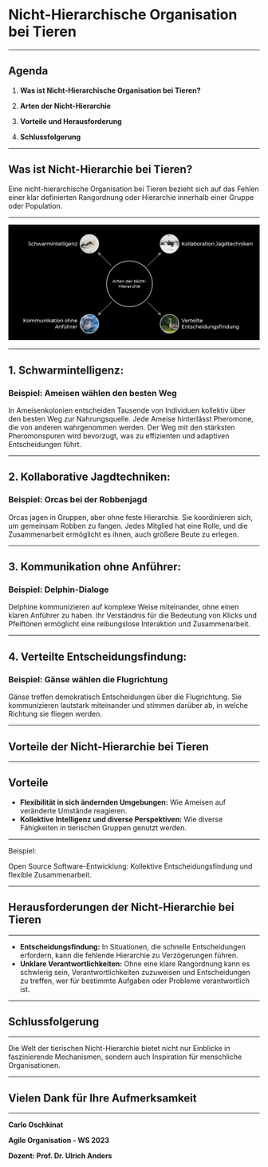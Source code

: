 
# Nicht-Hierarchische Organisation bei Tieren

---

## Agenda

1. **Was ist Nicht-Hierarchische Organisation bei Tieren?**

2. **Arten der Nicht-Hierarchie**

4. **Vorteile und Herausforderung**

5. **Schlussfolgerung**

---

## Was ist Nicht-Hierarchie bei Tieren?

Eine nicht-hierarchische Organisation bei Tieren bezieht sich auf das Fehlen einer klar definierten Rangordnung oder Hierarchie innerhalb einer Gruppe oder Population.

---

![Picture](<Picture Black.png>)

---

## 1. Schwarmintelligenz:

### Beispiel: Ameisen wählen den besten Weg
In Ameisenkolonien entscheiden Tausende von Individuen kollektiv über den besten Weg zur Nahrungsquelle. Jede Ameise hinterlässt Pheromone, die von anderen wahrgenommen werden. Der Weg mit den stärksten Pheromonspuren wird bevorzugt, was zu effizienten und adaptiven Entscheidungen führt.

---

## 2. Kollaborative Jagdtechniken:

### Beispiel: Orcas bei der Robbenjagd
Orcas jagen in Gruppen, aber ohne feste Hierarchie. Sie koordinieren sich, um gemeinsam Robben zu fangen. Jedes Mitglied hat eine Rolle, und die Zusammenarbeit ermöglicht es ihnen, auch größere Beute zu erlegen.

---

## 3. Kommunikation ohne Anführer: 

### Beispiel: Delphin-Dialoge
Delphine kommunizieren auf komplexe Weise miteinander, ohne einen klaren Anführer zu haben. Ihr Verständnis für die Bedeutung von Klicks und Pfeiftönen ermöglicht eine reibungslose Interaktion und Zusammenarbeit.

---

## 4. Verteilte Entscheidungsfindung: 

### Beispiel: Gänse wählen die Flugrichtung
Gänse treffen demokratisch Entscheidungen über die Flugrichtung. Sie kommunizieren lautstark miteinander und stimmen darüber ab, in welche Richtung sie fliegen werden. 

---

## Vorteile der Nicht-Hierarchie bei Tieren

---

## Vorteile

- **Flexibilität in sich ändernden Umgebungen:** Wie Ameisen auf veränderte Umstände reagieren.
- **Kollektive Intelligenz und diverse Perspektiven:** Wie diverse Fähigkeiten in tierischen Gruppen genutzt werden.

---

Beispiel:

Open Source Software-Entwicklung: Kollektive Entscheidungsfindung und flexible Zusammenarbeit.

---

## Herausforderungen der Nicht-Hierarchie bei Tieren

---

- **Entscheidungsfindung:** In Situationen, die schnelle Entscheidungen erfordern, kann die fehlende Hierarchie zu Verzögerungen führen.
- **Unklare Verantwortlichkeiten:** Ohne eine klare Rangordnung kann es schwierig sein, Verantwortlichkeiten zuzuweisen und Entscheidungen zu treffen, wer für bestimmte Aufgaben oder Probleme verantwortlich ist.

---

## Schlussfolgerung

---

Die Welt der tierischen Nicht-Hierarchie bietet nicht nur Einblicke in faszinierende Mechanismen, sondern auch Inspiration für menschliche Organisationen.

---

## Vielen Dank für Ihre Aufmerksamkeit

---

**Carlo Oschkinat**

**Agile Organisation - WS 2023**

**Dozent: Prof. Dr. Ulrich Anders**